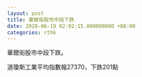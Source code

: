 ```yaml
---
layout: post
title: 華爾街股市中段下跌
date: 2020-06-10 02:02:15.000000000 +08:00
categories: rthk
---
```


華爾街股市中段下跌。

道瓊斯工業平均指數報27370，下跌201點
